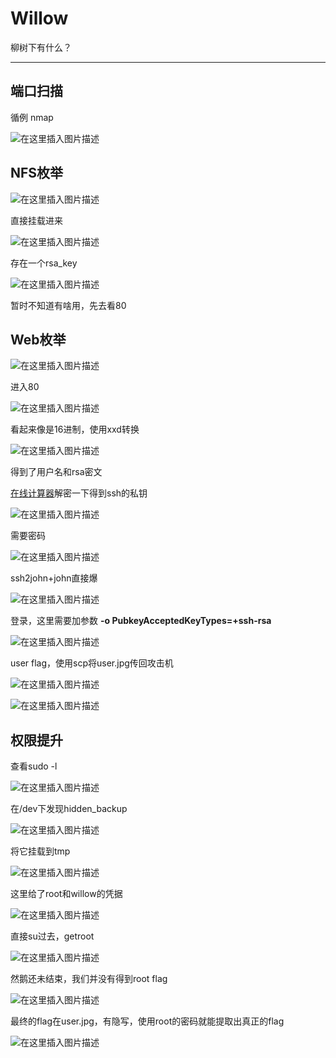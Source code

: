 # Willow

柳树下有什么？

---

## 端口扫描

循例 nmap

![在这里插入图片描述](https://img-blog.csdnimg.cn/7bf39e49bd394aec92c4c5abfd80d8b2.png)

## NFS枚举

![在这里插入图片描述](https://img-blog.csdnimg.cn/0a899f0c4d86425f9fc6b362ce38eecb.png)

直接挂载进来

![在这里插入图片描述](https://img-blog.csdnimg.cn/9a68494a57d64a7ba37131778a94a37d.png)

存在一个rsa_key

![在这里插入图片描述](https://img-blog.csdnimg.cn/353cad9cdcdf4703befcd937c79396ad.png)

暂时不知道有啥用，先去看80

## Web枚举
![在这里插入图片描述](https://img-blog.csdnimg.cn/d02f053317934cb493e32e62ce688ebb.png)

进入80

![在这里插入图片描述](https://img-blog.csdnimg.cn/80e9061ca889432fa9e0eb7d709ac4b1.png)

看起来像是16进制，使用xxd转换

![在这里插入图片描述](https://img-blog.csdnimg.cn/cdcb1e7182ec4289b8f9cca51ccdef56.png)

得到了用户名和rsa密文

[在线计算器](https://www.cs.drexel.edu/~jpopyack/Courses/CSP/Fa17/notes/10.1_Cryptography/RSA_Express_EncryptDecrypt_v2.html)解密一下得到ssh的私钥

![在这里插入图片描述](https://img-blog.csdnimg.cn/ea04ee51bdb940208112d841593c6e33.png)

需要密码

![在这里插入图片描述](https://img-blog.csdnimg.cn/e83c58f3b93c406280ede5418440bf98.png)

ssh2john+john直接爆

![在这里插入图片描述](https://img-blog.csdnimg.cn/b712d72759874c8eb3a79b16c092d1b5.png)

登录，这里需要加参数 **-o PubkeyAcceptedKeyTypes=+ssh-rsa**

![在这里插入图片描述](https://img-blog.csdnimg.cn/b2cde6ae7f6b4276b92e12e079faf8d2.png)

user flag，使用scp将user.jpg传回攻击机

![在这里插入图片描述](https://img-blog.csdnimg.cn/c28ba50377ea4d8cb6428cfcb04cee19.png)

![在这里插入图片描述](https://img-blog.csdnimg.cn/3e935da923774c6eaa9e1d55b210376b.png)

## 权限提升

查看sudo -l

![在这里插入图片描述](https://img-blog.csdnimg.cn/716edc02d8cc4f5e94a18339fa5d3278.png)

在/dev下发现hidden_backup

![在这里插入图片描述](https://img-blog.csdnimg.cn/7ffd4a67a44d4c209fdf671dde17cf2c.png)

将它挂载到tmp

![在这里插入图片描述](https://img-blog.csdnimg.cn/782c6f87cc3d4fa299bc142d557015da.png)

这里给了root和willow的凭据

![在这里插入图片描述](https://img-blog.csdnimg.cn/eaa09a6e79d6439a9415ba34fa04ec95.png)

直接su过去，getroot

![在这里插入图片描述](https://img-blog.csdnimg.cn/99bbdf6c9ac246d99e74e606e6c7b49c.png)

然鹅还未结束，我们并没有得到root flag

![在这里插入图片描述](https://img-blog.csdnimg.cn/93c3224131114d548609dd41b2a2cec8.png)

最终的flag在user.jpg，有隐写，使用root的密码就能提取出真正的flag

![在这里插入图片描述](https://img-blog.csdnimg.cn/911d3e7419d84ba9bd8ee1c2442f4172.png)
